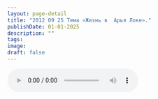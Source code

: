 ```yaml
---
layout: page-detail
title: "2012 09 25 Тема «Жизнь в  Арья Локе»."
publishDate: 01-01-2025
description: ""
tags:
image:
draft: false
---
```


<audio title=" - 2012 09 25 Тема «Жизнь в  Арья Локе»..mp3" src="/upload/iblock/ea6/ea6487a71a2edaba5b88d7a804d010d7.mp3" controls=""></audio>

  
